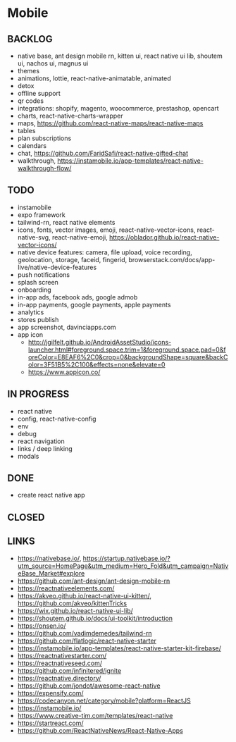 # Mobile

## BACKLOG

- native base, ant design mobile rn, kitten ui, react native ui lib, shoutem ui, nachos ui, magnus ui
- themes
- animations, lottie, react-native-animatable, animated
- detox
- offline support
- qr codes
- integrations: shopify, magento, woocommerce, prestashop, opencart
- charts, react-native-charts-wrapper
- maps, https://github.com/react-native-maps/react-native-maps
- tables
- plan subscriptions
- calendars
- chat, https://github.com/FaridSafi/react-native-gifted-chat
- walkthrough, https://instamobile.io/app-templates/react-native-walkthrough-flow/

## TODO

- instamobile
- expo framework
- tailwind-rn, react native elements
- icons, fonts, vector images, emoji, react-native-vector-icons, react-native-svg, react-native-emoji, https://oblador.github.io/react-native-vector-icons/
- native device features: camera, file upload, voice recording, geolocation, storage, faceid, fingerid, browserstack.com/docs/app-live/native-device-features
- push notifications
- splash screen
- onboarding
- in-app ads, facebook ads, google admob
- in-app payments, google payments, apple payments
- analytics
- stores publish
- app screenshot, davinciapps.com
- app icon
  - http://jgilfelt.github.io/AndroidAssetStudio/icons-launcher.html#foreground.space.trim=1&foreground.space.pad=0&foreColor=E8EAF6%2C0&crop=0&backgroundShape=square&backColor=3F51B5%2C100&effects=none&elevate=0
  - https://www.appicon.co/

## IN PROGRESS

- react native
- config, react-native-config
- env
- debug
- react navigation
- links / deep linking
- modals

## DONE

- create react native app

## CLOSED

## LINKS

- https://nativebase.io/, https://startup.nativebase.io/?utm_source=HomePage&utm_medium=Hero_Fold&utm_campaign=NativeBase_Market#explore
- https://github.com/ant-design/ant-design-mobile-rn
- https://reactnativeelements.com/
- https://akveo.github.io/react-native-ui-kitten/, https://github.com/akveo/kittenTricks
- https://wix.github.io/react-native-ui-lib/
- https://shoutem.github.io/docs/ui-toolkit/introduction
- https://onsen.io/
- https://github.com/vadimdemedes/tailwind-rn
- https://github.com/flatlogic/react-native-starter
- https://instamobile.io/app-templates/react-native-starter-kit-firebase/
- https://reactnativestarter.com/
- https://reactnativeseed.com/
- https://github.com/infinitered/ignite
- https://reactnative.directory/
- https://github.com/jondot/awesome-react-native
- https://expensify.com/
- https://codecanyon.net/category/mobile?platform=ReactJS
- https://instamobile.io/
- https://www.creative-tim.com/templates/react-native
- https://startreact.com/
- https://github.com/ReactNativeNews/React-Native-Apps
